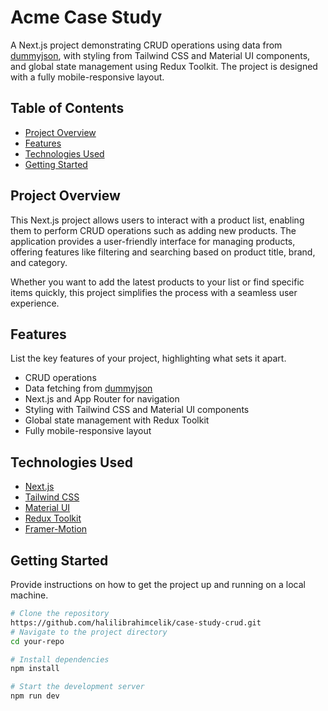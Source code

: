 # Acme Case Study

A Next.js project demonstrating CRUD operations using data from [dummyjson](https://dummyjson.com/docs/products), with styling from Tailwind CSS and Material UI components, and global state management using Redux Toolkit. The project is designed with a fully mobile-responsive layout.

## Table of Contents

- [Project Overview](#project-overview)
- [Features](#features)
- [Technologies Used](#technologies-used)
- [Getting Started](#getting-started)


## Project Overview

This Next.js project allows users to interact with a product list, enabling them to perform CRUD operations such as adding new products. The application provides a user-friendly interface for managing products, offering features like filtering and searching based on product title, brand, and category. 

Whether you want to add the latest products to your list or find specific items quickly, this project simplifies the process with a seamless user experience.

## Features

List the key features of your project, highlighting what sets it apart.

- CRUD operations
- Data fetching from [dummyjson](https://dummyjson.com/docs/products)
- Next.js and App Router for navigation
- Styling with Tailwind CSS and Material UI components
- Global state management with Redux Toolkit
- Fully mobile-responsive layout

## Technologies Used

- [Next.js](https://nextjs.org/)
- [Tailwind CSS](https://tailwindcss.com/)
- [Material UI](https://material-ui.com/)
- [Redux Toolkit](https://redux-toolkit.js.org/)
- [Framer-Motion](https://www.framer.com/)

## Getting Started

Provide instructions on how to get the project up and running on a local machine.

```bash
# Clone the repository
https://github.com/halilibrahimcelik/case-study-crud.git
# Navigate to the project directory
cd your-repo

# Install dependencies
npm install

# Start the development server
npm run dev
